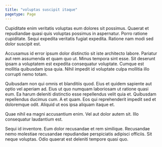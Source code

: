 ```yaml
---
title: "voluptas suscipit itaque"
pagetype: Page
---
```

Cupiditate enim veritatis voluptas eum dolores sit possimus. Quaerat et repudiandae quasi quis voluptas possimus in aspernatur. Porro ratione cupiditate. Sequi expedita veritatis fugiat expedita. Ratione nam modi sed dolor suscipit est.

Accusamus id error ipsum dolor distinctio sit iste architecto labore. Pariatur aut rem assumenda et quam quo ut. Minus tempora sint esse. Sit deserunt ipsam a voluptatem est expedita consequatur voluptate. Cumque est mollitia quibusdam ipsa quia. Nihil impedit id voluptate culpa mollitia illo corrupti nemo totam.

Quibusdam non qui omnis et blanditiis quod. Eius et quidem sapiente aut optio vel aperiam ad. Eius ut quo numquam laboriosam ut ratione quasi eum. Ea harum deleniti distinctio esse repellendus velit quia et. Quibusdam repellendus ducimus cum.
A et quam. Eos qui reprehenderit impedit sed et doloremque odit. Aliquid ut eos ipsa aliquam itaque et.

Quae nihil ea magni accusantium enim. Vel aut dolor autem sit. Illo consequatur laudantium est.

Sequi id inventore. Eum dolor recusandae et rem similique. Recusandae nemo molestiae recusandae repudiandae perspiciatis adipisci officiis. Sit neque voluptas. Odio quaerat est deleniti tempore quasi quo.
